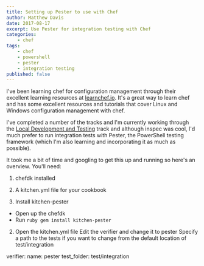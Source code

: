 ```yaml
---
title: Setting up Pester to use with Chef
author: Matthew Davis
date: 2017-08-17
excerpt: Use Pester for integration testing with Chef
categories: 
    - chef
tags:
    - chef
    - powershell
    - pester
    - integration testing
published: false
---
```


I've been learning chef for configuration management through their excellent learning resources at [learnchef.io]. It's a great way to learn chef and has some excellent resources and tutorials that cover Linux and Windows configuration management with chef.

I've completed a number of the tracks and I'm currently working through the [Local Development and Testing] track and although inspec was cool, I'd much prefer to run integration tests with Pester, the PowerShell testing framework (which I'm also learning and incorporating it as much as possible).

It took me a bit of time and googling to get this up and running so here's an overview.
You'll need:
1. chefdk installed
2. A kitchen.yml file for your cookbook

1. Install kitchen-pester
 - Open up the chefdk 
 - Run ```ruby gem install kitchen-pester ```

2. Open the kitchen.yml file
  Edit the verifier and change it to pester 
  Specify a path to the tests if you want to change from the default location of test/integration
  

  verifier:
      name: pester
      test_folder: test/integration

[learnchef.io]: https://learn.chef.io/
[Local Development and Testing]: https://learn.chef.io/tracks/local-development-and-testing#/